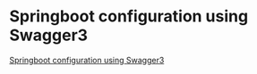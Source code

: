# Springboot configuration using Swagger3
[Springboot configuration using Swagger3](https://aiwithcloud.com/2022/09/15/springboot_configuration_using_swagger3/)